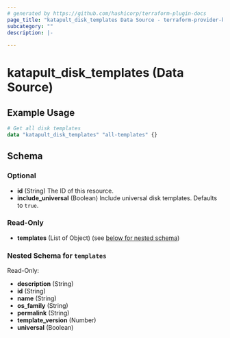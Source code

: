 ```yaml
---
# generated by https://github.com/hashicorp/terraform-plugin-docs
page_title: "katapult_disk_templates Data Source - terraform-provider-katapult"
subcategory: ""
description: |-
  
---
```


# katapult_disk_templates (Data Source)



## Example Usage

```terraform
# Get all disk templates
data "katapult_disk_templates" "all-templates" {}
```

<!-- schema generated by tfplugindocs -->
## Schema

### Optional

- **id** (String) The ID of this resource.
- **include_universal** (Boolean) Include universal disk templates. Defaults to `true`.

### Read-Only

- **templates** (List of Object) (see [below for nested schema](#nestedatt--templates))

<a id="nestedatt--templates"></a>
### Nested Schema for `templates`

Read-Only:

- **description** (String)
- **id** (String)
- **name** (String)
- **os_family** (String)
- **permalink** (String)
- **template_version** (Number)
- **universal** (Boolean)


